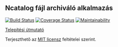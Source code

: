 ## Ncatalog fájl archiváló alkalmazás

[![Build Status](https://travis-ci.com/errotan/ncatalog.svg?branch=master)](https://travis-ci.com/errotan/ncatalog) [![Coverage Status](https://coveralls.io/repos/github/errotan/ncatalog/badge.svg?branch=master)](https://coveralls.io/github/errotan/ncatalog?branch=master) [![Maintainability](https://api.codeclimate.com/v1/badges/8898c122927d922e25a1/maintainability)](https://codeclimate.com/github/errotan/ncatalog/maintainability)

[Telepítési útmutató](SETUP.md)

Terjeszthető az [MIT licensz](LICENSE) feltételei szerint.
